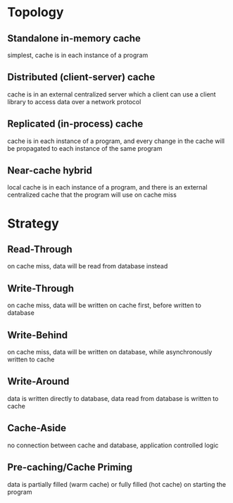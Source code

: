 # Topology

## Standalone in-memory cache
simplest, cache is in each instance of a program
## Distributed (client-server) cache
cache is in an external centralized server which a client can use a client library to access data over a network protocol 
## Replicated (in-process) cache
cache is in each instance of a program, and every change in the cache will be propagated to each instance of the same program
## Near-cache hybrid
local cache is in each instance of a program, and there is an external centralized cache that the program will use on cache miss

# Strategy

## Read-Through
on cache miss, data will be read from database instead
## Write-Through
on cache miss, data will be written on cache first, before written to database
## Write-Behind
on cache miss, data will be written on database, while asynchronously written to cache
## Write-Around
data is written directly to database, data read from database is written to cache
## Cache-Aside
no connection between cache and database, application controlled logic
## Pre-caching/Cache Priming
data is partially filled (warm cache) or fully filled (hot cache) on starting the program